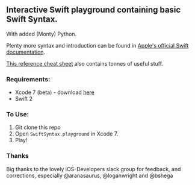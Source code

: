 ## Interactive Swift playground containing basic Swift Syntax.

With added (Monty) Python.

Plenty more syntax and introduction can be found in [Apple's official Swift documentation](https://developer.apple.com/library/ios/documentation/Swift/Conceptual/Swift_Programming_Language/index.html#//apple_ref/doc/uid/TP40014097-CH3-ID0).

[This reference cheat sheet](https://github.com/iwasrobbed/Swift-CheatSheet) also contains tonnes of useful stuff.

### Requirements:
* Xcode 7 (beta) - download [here](https://developer.apple.com/xcode/downloads/)
* Swift 2

### To Use:

1. Git clone this repo
2. Open `SwiftSyntax.playground` in Xcode 7.
3. Play!


### Thanks
Big thanks to the lovely iOS-Developers slack group for feedback, and corrections, especially @aranasaurus, @loganwright and @bshega
